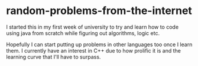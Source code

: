 # random-problems-from-the-internet

I started this in my first week of university to try and learn how to code using java from scratch while figuring out algorithms, logic etc. 

Hopefully I can start putting up problems in other languages too once I learn them. I currently have an interest in C++ due to how prolific it is and the learning curve that I'll have to surpass. 
